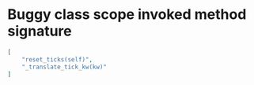 # Buggy class scope invoked method signature

```json
[
    "reset_ticks(self)",
    "_translate_tick_kw(kw)"
]
```
